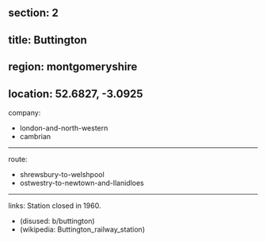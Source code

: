 section: 2
----
title: Buttington
----
region: montgomeryshire
----
location: 52.6827, -3.0925
----
company:
- london-and-north-western
- cambrian
----
route:
- shrewsbury-to-welshpool
- ostwestry-to-newtown-and-llanidloes
----
links:
Station closed in 1960.
- (disused: b/buttington)
- (wikipedia: Buttington_railway_station)
